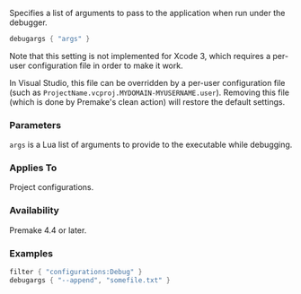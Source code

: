 Specifies a list of arguments to pass to the application when run under the debugger.

```lua
debugargs { "args" }
```

Note that this setting is not implemented for Xcode 3, which requires a per-user configuration file in order to make it work.

In Visual Studio, this file can be overridden by a per-user configuration file (such as `ProjectName.vcproj.MYDOMAIN-MYUSERNAME.user`). Removing this file (which is done by Premake's clean action) will restore the default settings.

### Parameters ###

`args` is a Lua list of arguments to provide to the executable while debugging.

### Applies To ###

Project configurations.

### Availability ###

Premake 4.4 or later.

### Examples ###

```lua
filter { "configurations:Debug" }
debugargs { "--append", "somefile.txt" }
```
